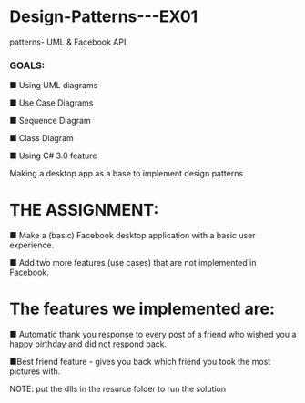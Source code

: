
# Design-Patterns---EX01
 patterns- UML & Facebook API

### GOALS:

■ Using UML diagrams

■ Use Case Diagrams

■ Sequence Diagram

■ Class Diagram

■ Using C# 3.0 feature


Making a desktop app as a base to implement design patterns
# THE ASSIGNMENT:

■ Make a (basic) Facebook desktop application with a basic user experience.

■ Add two more features (use cases) that are not implemented in Facebook.

# The features we implemented are:

■ Automatic thank you response to every post of a friend who wished you a happy birthday and did not respond back.

■Best friend feature - gives you back which friend you took the most pictures with.

NOTE: put the dlls in the resurce folder to run the solution
